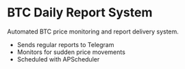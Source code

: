 # BTC Daily Report System

Automated BTC price monitoring and report delivery system.

- Sends regular reports to Telegram
- Monitors for sudden price movements
- Scheduled with APScheduler
